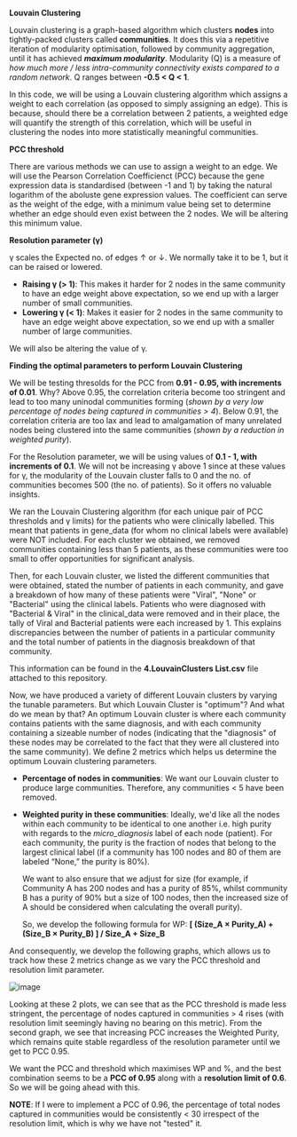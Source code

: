 **Louvain Clustering**

Louvain clustering is a graph-based algorithm which clusters **nodes** into tightly-packed clusters called **communities**.
It does this via a repetitive iteration of modularity optimisation, followed by community aggregation, until it has
achieved _**maximum modularity**_. Modularity (Q) is a measure of _how much more / less intra-community connectivity exists 
compared to a random network_. Q ranges between **-0.5 < Q < 1**.

In this code, we will be using a Louvain clustering algorithm which assigns a weight to each correlation (as opposed
to simply assigning an edge). This is because, should there be a correlation between 2 patients, a weighted edge
will quantify the strength of this correlation, which will be useful in clustering the nodes into more statistically
meaningful communities. 


**PCC threshold**

There are various methods we can use to assign a weight to an edge. We will use the Pearson Correlation Coefficienct (PCC)
because the gene expression data is standardised (between -1 and 1) by taking the natural logarithm of the 
aboluste gene expression values. The coefficient can serve as the weight of the edge, with a minimum value being set to determine whether an edge should even exist between the 2 nodes. We will be altering this minimum value. 

**Resolution parameter (γ)**

γ scales the Expected no. of edges ↑ or ↓. We normally take it to be 1, but it can be raised or lowered. 
- **Raising γ (> 1)**: This makes it harder for 2 nodes in the same community to have an edge weight above expectation, so we end up with a larger number of small communities.
- **Lowering γ (< 1)**: Makes it easier for 2 nodes in the same community to have an edge weight above expectation, so we end up with a smaller number of large communities.

We will also be altering the value of γ.

**Finding the optimal parameters to perform Louvain Clustering**

We will be testing thresolds for the PCC from **0.91 - 0.95, with increments of 0.01**. Why? Above 0.95, the correlation criteria become too stringent and lead to too many uninodal communities forming (_shown by a very low percentage of nodes being captured in communities > 4_). Below 0.91, the correlation criteria are too lax and lead to amalgamation of many unrelated nodes being clustered into the same communities (_shown by a reduction in weighted purity_). 

For the Resolution parameter, we will be using values of **0.1 - 1, with increments of 0.1**. We will not be increasing γ above 1 since at these values for γ, the modularity of the Louvain cluster falls to 0 and the no. of communities becomes 500 (the no. of patients). So it offers no valuable insights. 

We ran the Louvain Clustering algorithm (for each unique pair of PCC thresholds and γ limits) for the patients who were clinically labelled.
This meant that patients in gene_data (for whom no clinical labels were available) were NOT included. For each cluster we obtained, we removed
communities containing less than 5 patients, as these communities were too small to offer opportunities for significant analysis.

Then, for each Louvain cluster, we listed the different communities that were obtained, stated the number of patients in each community, and gave a
breakdown of how many of these patients were "Viral", "None" or "Bacterial" using the clinical labels. Patients who were diagnosed with "Bacterial & Viral"
in the clinical_data were removed and in their place, the tally of Viral and Bacterial patients were each increased by 1. This explains discrepancies
between the number of patients in a particular community and the total number of patients in the diagnosis breakdown of that community.

This information can be found in the **4.LouvainClusters List.csv** file attached to this repository.

Now, we have produced a variety of different Louvain clusters by varying the tunable parameters. But which Louvain Cluster
is "optimum"? And what do we mean by that? An optimum Louvain cluster is where each community contains patients with the same diagnosis, and with each community containing a sizeable number of nodes (indicating that the "diagnosis" of these nodes may be correlated to the fact that they were all clustered into the same community). We define 2 metrics which helps us determine the optimum Louvain clustering parameters.

- **Percentage of nodes in communities**: We want our Louvain cluster to produce large communities.
  Therefore, any communities < 5 have been removed. 
  
- **Weighted purity in these communities**: Ideally, we'd like all the nodes within each community to be identical to one 
  another i.e. high purity with regards to the _micro_diagnosis_ label of each node (patient). For each community, the purity 
  is the fraction of nodes that belong to the largest clinical label (if a community has 100 nodes and 80 of them are labeled 
  “None,” the purity is 80%).

  We want to also ensure that we adjust for size (for example, if Community A has 200 nodes and has a purity of 85%,
  whilst community B has a purity of 90% but a size of 100 nodes, then the increased size of A should be considered when
  calculating the overall purity).

  So, we develop the following formula for WP: **[ (Size_A × Purity_A) + (Size_B × Purity_B) ] / Size_A + Size_B**

And consequently, we develop the following graphs, which allows us to track how these 2 metrics change as we vary the PCC threshold and resolution limit parameter.

![image](https://github.com/user-attachments/assets/d0aecd07-5231-488c-8247-0b6f110ecd73)

Looking at these 2 plots, we can see that as the PCC threshold is made less stringent, the percentage of nodes captured in communities > 4 rises (with resolution limit seemingly having no bearing on this metric). From the second graph, we see that increasing PCC increases the Weighted Purity, which remains quite stable regardless of the resolution parameter until we get to PCC 0.95. 

We want the PCC and threshold which maximises WP and %, and the best combination seems to be a **PCC of 0.95** along with a **resolution limit of 0.6**. So we will be going ahead with this.

**NOTE**: If I were to implement a PCC of 0.96, the percentage of total nodes captured in communities would be consistently < 30 irrespect of the resolution limit, which is why we have not "tested" it.
